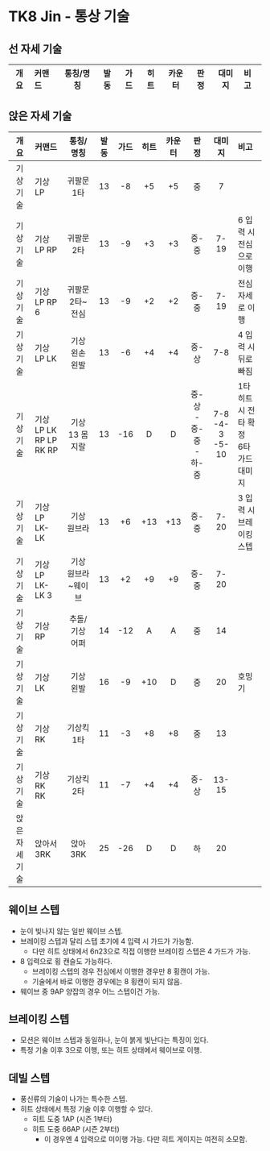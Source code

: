 
# TK8 Jin - 통상 기술

## 선 자세 기술

|  개요   | 커맨드                     |   통칭/명칭    | 발동  | 가드  | 히트  | 카운터 |         판정          |         대미지          | 비고                         |
| :---: | :---------------------- | :--------: | :-: | :-: | :-: | :-: | :-----------------: | :------------------: | :------------------------- |

## 앉은 자세 기술

|    개요    | 커맨드                     |   통칭/명칭    | 발동  | 가드  | 히트  | 카운터 |         판정          |         대미지          | 비고                         |
| :------: | :---------------------- | :--------: | :-: | :-: | :-: | :-: | :-----------------: | :------------------: | :------------------------- |
|  기상 기술   | 기상 LP                   |   귀팔문 1타   | 13  | -8  | +5  | +5  |          중          |          7           |                            |
|  기상 기술   | 기상 LP RP                |   귀팔문 2타   | 13  | -9  | +3  | +3  |         중-중         |         7-19         | 6 입력 시 전심으로 이행             |
|  기상 기술   | 기상 LP RP 6              | 귀팔문 2타~전심  | 13  | -9  | +2  | +2  |         중-중         |         7-19         | 전심 자세로 이행                  |
|  기상 기술   | 기상 LP LK                |  기상 왼손 왼발  | 13  | -6  | +4  | +4  |         중-상         |         7-8          | 4 입력 시 뒤로 빠짐               |
|  기상 기술   | 기상 LP LK<br>RP LP RK RP | 기상 13 몸지랄  | 13  | -16 |  D  |  D  | 중-상<br>-중-중<br>-하-중 | 7-8<br>-4-3<br>-5-10 | 1타 히트 시 전타 확정<br>6타 가드 대미지 |
|  기상 기술   | 기상 LP LK-LK             |   기상 원브라   | 13  | +6  | +13 | +13 |         중-중         |         7-20         | 3 입력 시 브레이킹 스텝             |
|  기상 기술   | 기상 LP LK-LK 3           | 기상 원브라~웨이브 | 13  | +2  | +9  | +9  |         중-중         |         7-20         |                            |
|  기상 기술   | 기상 RP                   |  추돌/기상 어퍼  | 14  | -12 |  A  |  A  |          중          |          14          |                            |
|  기상 기술   | 기상 LK                   |   기상 왼발    | 16  | -9  | +10 |  D  |          중          |          20          | 호밍기                        |
|  기상 기술   | 기상 RK                   |   기상킥 1타   | 11  | -3  | +8  | +8  |          중          |          13          |                            |
|  기상 기술   | 기상 RK RK                |   기상킥 2타   | 11  | -7  | +4  | +4  |         중-상         |        13-15         |                            |
| 앉은 자세 기술 | 앉아서 3RK                 |   앉아 3RK   | 25  | -26 |  D  |  D  |          하          |          20          |                            |

## 웨이브 스텝

- 눈이 빛나지 않는 일반 웨이브 스텝.
- 브레이킹 스텝과 달리 스텝 초기에 4 입력 시 가드가 가능함.
	- 다만 히트 상태에서 6n23으로 직접 이행한 브레이킹 스텝은 4 가드가 가능.
- 8 입력으로 횡 캔슬도 가능하다.
	- 브레이킹 스텝의 경우 전심에서 이행한 경우만 8 횡캔이 가능.
	- 기술에서 바로 이행한 경우에는 8 횡캔이 되지 않음.
- 웨이브 중 9AP 양잡의 경우 어느 스텝이건 가능.

## 브레이킹 스텝

- 모션은 웨이브 스텝과 동일하나, 눈이 붉게 빛난다는 특징이 있다.
- 특정 기술 이후 3으로 이행, 또는 히트 상태에서 웨이브로 이행.

## 데빌 스텝

- 풍신류의 기술이 나가는 특수한 스텝.
- 히트 상태에서 특정 기술 이후 이행할 수 있다.
	- 히트 도중 1AP (시즌 1부터)
	- 히트 도중 66AP (시즌 2부터)
		- 이 경우엔 4 입력으로 미이행 가능. 다만 히트 게이지는 여전히 소모함.
